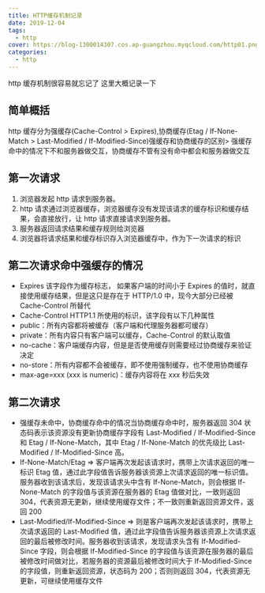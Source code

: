 ```yaml
---
title: HTTP缓存机制记录
date: 2019-12-04
tags:
  - http
cover: https://blog-1300014307.cos.ap-guangzhou.myqcloud.com/http01.png
categories:
  - http
---
```


http 缓存机制很容易就忘记了 这里大概记录一下

## 简单概括

http 缓存分为强缓存(Cache-Control > Expires),协商缓存(Etag / If-None-Match > Last-Modified / If-Modified-Since)强缓存和协商缓存的区别> 强缓存命中的情况下不和服务器做交互，协商缓存不管有没有命中都会和服务器做交互

## 第一次请求

1. 浏览器发起 http 请求到服务器。
2. http 请求通过浏览器缓存，浏览器缓存没有发现该请求的缓存标识和缓存结果，会直接放行，让 http 请求直接请求到服务器。
3. 服务器返回请求结果和缓存规则给浏览器
4. 浏览器将请求结果和缓存标识存入浏览器缓存中，作为下一次请求的标识

## 第二次请求命中强缓存的情况

- Expires 该字段作为缓存标志， 如果客户端的时间小于 Expires 的值时，就直接使用缓存结果，但是这只是存在于 HTTP/1.0 中，现今大部分已经被 Cache-Control 所替代
- Cache-Control HTTP1.1 所使用的标识，该字段有以下几种属性
- public：所有内容都将被缓存（客户端和代理服务器都可缓存）
- private：所有内容只有客户端可以缓存，Cache-Control 的默认取值
- no-cache：客户端缓存内容，但是是否使用缓存则需要经过协商缓存来验证决定
- no-store：所有内容都不会被缓存，即不使用强制缓存，也不使用协商缓存
- max-age=xxx (xxx is numeric)：缓存内容将在 xxx 秒后失效

## 第二次请求

- 强缓存未命中，协商缓存命中的情况当协商缓存命中时，服务器返回 304 状态码表示该资源没有更新协商缓存字段有 Last-Modified / If-Modified-Since 和 Etag / If-None-Match，其中 Etag / If-None-Match 的优先级比 Last-Modified / If-Modified-Since 高。
- If-None-Match/Etag => 客户端再次发起该请求时，携带上次请求返回的唯一标识 Etag 值，通过此字段值告诉服务器该资源上次请求返回的唯一标识值。服务器收到该请求后，发现该请求头中含有 If-None-Match，则会根据 If-None-Match 的字段值与该资源在服务器的 Etag 值做对比，一致则返回 304，代表资源无更新，继续使用缓存文件；不一致则重新返回资源文件，返回 200
- Last-Modified/If-Modified-Since => 则是客户端再次发起该请求时，携带上次请求返回的 Last-Modified 值，通过此字段值告诉服务器该资源上次请求返回的最后被修改时间。服务器收到该请求，发现请求头含有 If-Modified-Since 字段，则会根据 If-Modified-Since 的字段值与该资源在服务器的最后被修改时间做对比，若服务器的资源最后被修改时间大于 If-Modified-Since 的字段值，则重新返回资源，状态码为 200；否则则返回 304，代表资源无更新，可继续使用缓存文件
